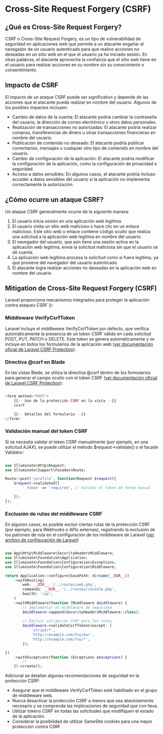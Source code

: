 # Cross-Site Request Forgery (CSRF)

## ¿Qué es Cross-Site Request Forgery?

CSRF o Cross-Site Request Forgery, es un tipo de vulnerabilidad de seguridad en aplicaciones web que permite a un atacante engañar al navegador de un usuario autenticado para que realice acciones no deseadas en un sitio web en el que el usuario ya ha iniciado sesión. En otras palabras, el atacante aprovecha la confianza que el sitio web tiene en el usuario para realizar acciones en su nombre sin su conocimiento o consentimiento.

## Impacto de CSRF

El impacto de un ataque CSRF puede ser significativo y depende de las acciones que el atacante pueda realizar en nombre del usuario. Algunos de los posibles impactos incluyen:

- Cambio de datos de la cuenta: El atacante podría cambiar la contraseña del usuario, la dirección de correo electrónico u otros datos personales.
- Realización de transacciones no autorizadas: El atacante podría realizar compras, transferencias de dinero u otras transacciones financieras en nombre del usuario.
- Publicación de contenido no deseado: El atacante podría publicar comentarios, mensajes o cualquier otro tipo de contenido en nombre del usuario.
- Cambio de configuración de la aplicación: El atacante podría modificar la configuración de la aplicación, como la configuración de privacidad o seguridad.
- Acceso a datos sensibles: En algunos casos, el atacante podría incluso acceder a datos sensibles del usuario si la aplicación no implementa correctamente la autorización.

## ¿Cómo ocurre un ataque CSRF?

Un ataque CSRF generalmente ocurre de la siguiente manera:

1. El usuario inicia sesión en una aplicación web legítima.
2. El usuario visita un sitio web malicioso o hace clic en un enlace malicioso. Este sitio web o enlace contiene código oculto que realiza una solicitud a la aplicación web legítima en nombre del usuario.
3. El navegador del usuario, que aún tiene una sesión activa en la aplicación web legítima, envía la solicitud maliciosa sin que el usuario se dé cuenta.
4. La aplicación web legítima procesa la solicitud como si fuera legítima, ya que proviene del navegador del usuario autenticado.
5. El atacante logra realizar acciones no deseadas en la aplicación web en nombre del usuario.

## Mitigation de Cross-Site Request Forgery (CSRF)

Laravel proporciona mecanismos integrados para proteger la aplicación contra ataques CSRF ([]()):

### Middleware VerifyCsrfToken

Laravel incluye el middleware VerifyCsrfToken por defecto, que verifica automáticamente la presencia de un token CSRF válido en cada solicitud POST, PUT, PATCH o DELETE. Este token se genera automáticamente y se incluye en todos los formularios de la aplicación web ([ver documentación oficial de Laravel CSRF Protection](https://laravel.com/docs/11.x/csrf)).

### Directiva @csrf en Blade

En las vistas Blade, se utiliza la directiva @csrf dentro de los formularios para generar el campo oculto con el token CSRF ([ver documentación oficial de Laravel CSRF Protection](https://laravel.com/docs/11.x/csrf#preventing-csrf-requests)):

```php

<form method="POST">
    {{-- Uso de la protección CSRF en la vista --}}
    @csrf

    {{-- Detalles del formulario --}}
</form>

```

### Validación manual del token CSRF

Si se necesita validar el token CSRF manualmente (por ejemplo, en una solicitud AJAX), se puede utilizar el método $request->validate() o el facade Validator:

```php

use Illuminate\Http\Request;
use Illuminate\Support\Facades\Route;

Route::post('/profile', function(Request $request){
    $request->validated([
        '_token' => 'required', // Validar el token de forma manual

    ]);
});

```

### Exclusión de rutas del middleware CSRF

En algunos casos, es posible excluir ciertas rutas de la protección CSRF (por ejemplo, para Webhooks o APIs externas), registrando la exclusión de los patrones de ruta en el configuración de los middleware de Laravel ([ver archivo de configuración de Laravel](./bootstrap/app.php))

```php

use App\Http\Middleware\SecurityHeadersMiddleware;
use Illuminate\Foundation\Application;
use Illuminate\Foundation\Configuration\Exceptions;
use Illuminate\Foundation\Configuration\Middleware;

return Application::configure(basePath: dirname(__DIR__))
    ->withRouting(
        web: __DIR__.'/../routes/web.php',
        commands: __DIR__.'/../routes/console.php',
        health: '/up',
    )
    ->withMiddleware(function (Middleware $middleware) {
        // Implementar el middleware de seguridad
        $middleware->append(SecurityHeadersMiddleware::class);
        
        // Excluir validación CSRF para las rutas
        $middleware->validateCsrfTokens(except: [
            'stripe/*',
            'http://example.com/foo/bar',
            'http://example.com/foo/*',
        ]);

})
    ->withExceptions(function (Exceptions $exceptions) {
        //
    })->create();

```

Adicional se detallan algunas recomendaciones de seguridad en la protección CSRF:

- Asegurar que el middleware VerifyCsrfToken esté habilitado en el grupo de middleware web.
- Nunca desactivar la protección CSRF a menos que sea absolutamente necesario y se comprenda las implicaciones de seguridad que con lleva.
- Utilizar tokens CSRF en todas las solicitudes que modifiquen el estado de la aplicación.
- Considerar la posibilidad de utilizar SameSite cookies para una mayor protección contra CSRF.

